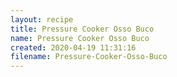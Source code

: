 ```yaml
---
layout: recipe
title: Pressure Cooker Osso Buco
name: Pressure Cooker Osso Buco
created: 2020-04-19 11:31:16
filename: Pressure-Cooker-Osso-Buco
---
```

